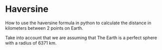 # Haversine #

How to use the haversine formula in python to calculate the distance in kilometers between 2 points on Earth.

Take into account that we are assuming that The Earth is a perfect sphere with a radius of 6371 km.
